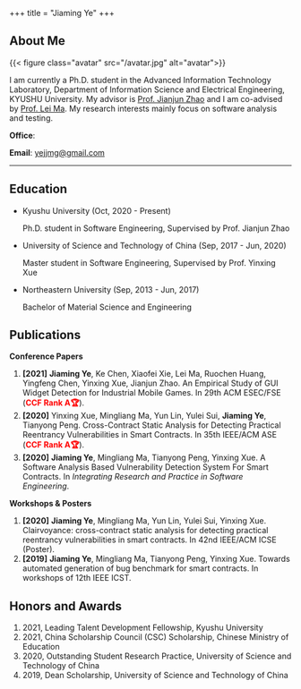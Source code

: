 +++
title = "Jiaming Ye"
+++

## About Me

{{< figure class="avatar" src="/avatar.jpg" alt="avatar">}}

I am currently a Ph.D. student in the Advanced Information Technology Laboratory, Department of Information Science and Electrical Engineering, KYUSHU University. My advisor is [Prof. Jianjun Zhao](http://stap.ait.kyushu-u.ac.jp/~zhao/) and I am co-advised by [Prof. Lei Ma](https://malei.xyz/). My research interests mainly focus on software analysis and testing.

**Office**: 

**Email**: yejjmg@gmail.com

---

## Education

* Kyushu University (Oct, 2020 - Present)

  Ph.D. student in Software Engineering, Supervised by Prof. Jianjun Zhao

* University of Science and Technology of China (Sep, 2017 - Jun, 2020)

  Master student in Software Engineering, Supervised by Prof. Yinxing Xue

* Northeastern University (Sep, 2013 - Jun, 2017)

  Bachelor of Material Science and Engineering

## Publications

**Conference Papers**

1. **[2021]**&nbsp;**Jiaming Ye**, Ke Chen, Xiaofei Xie, Lei Ma, Ruochen Huang, Yingfeng Chen, Yinxing Xue, Jianjun Zhao. An Empirical Study of GUI Widget Detection for Industrial Mobile Games. In 29th ACM ESEC/FSE (**<font color=red>CCF Rank A🏆</font>**).
2. **[2020]** Yinxing Xue, Mingliang Ma, Yun Lin, Yulei Sui, **Jiaming Ye**, Tianyong Peng. Cross-Contract Static Analysis for Detecting Practical Reentrancy Vulnerabilities in Smart Contracts. In 35th IEEE/ACM ASE (**<font color=red>CCF Rank A🏆</font>**).
3. **[2020]**&nbsp;**Jiaming Ye**, Mingliang Ma, Tianyong Peng, Yinxing Xue. A Software Analysis Based Vulnerability Detection System For Smart Contracts. In *Integrating Research and Practice in Software Engineering*.

**Workshops & Posters**

1. **[2020]**&nbsp;**Jiaming Ye**, Mingliang Ma, Yun Lin, Yulei Sui, Yinxing Xue. Clairvoyance: cross-contract static analysis for detecting practical reentrancy vulnerabilities in smart contracts. In 42nd IEEE/ACM ICSE (Poster).
2. **[2019]**&nbsp;**Jiaming Ye**, Mingliang Ma, Tianyong Peng, Yinxing Xue. Towards automated generation of bug benchmark for smart contracts. In workshops of 12th IEEE ICST.

## Honors and Awards

1. 2021, Leading Talent Development Fellowship, Kyushu University
2. 2021, China Scholarship Council (CSC) Scholarship, Chinese Ministry of Education
3. 2020, Outstanding Student Research Practice, University of Science and Technology of China
4. 2019, Dean Scholarship, University of Science and Technology of China
